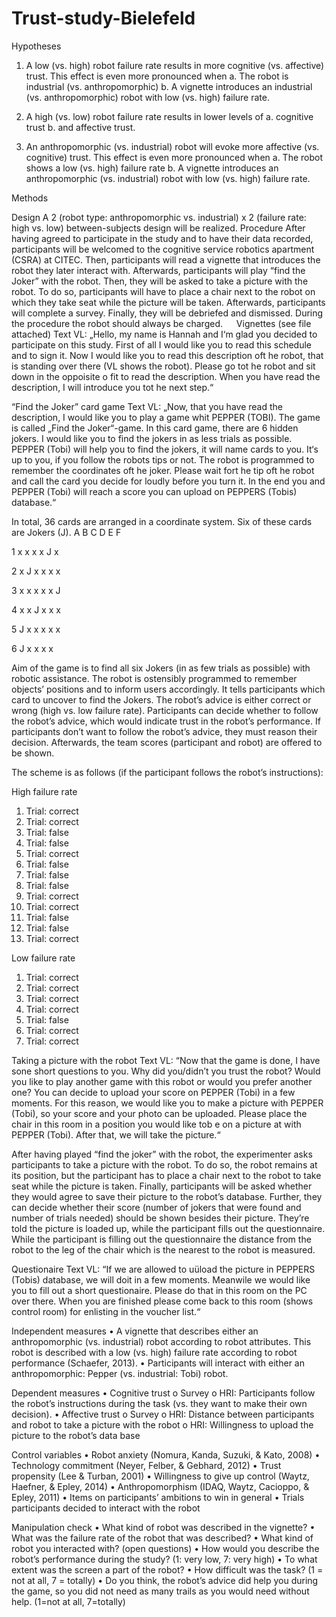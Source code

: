 # Trust-study-Bielefeld

Hypotheses

1.	A low (vs. high) robot failure rate results in more cognitive (vs. affective) trust.
    This effect is even more pronounced when
a.	The robot is industrial (vs. anthropomorphic)
b.	A vignette introduces an industrial (vs. anthropomorphic) robot with low (vs. high) failure rate.

2.	A high (vs. low) robot failure rate results in lower levels of
a.	cognitive trust
b.	and affective trust.

3.	An anthropomorphic (vs. industrial) robot will evoke more affective (vs. cognitive) trust.
    This effect is even more pronounced when
a.	The robot shows a low (vs. high) failure rate
b.	A vignette introduces an anthropomorphic (vs. industrial) robot with low (vs. high) failure rate.


Methods

Design
A 2 (robot type: anthropomorphic vs. industrial) x 2 (failure rate: high vs. low) between-subjects design will be realized.
Procedure
After having agreed to participate in the study and to have their data recorded, participants will be welcomed to the cognitive service robotics apartment (CSRA) at CITEC. Then, participants will read a vignette that introduces the robot they later interact with. Afterwards, participants will play “find the Joker” with the robot. Then, they will be asked to take a picture with the robot. To do so, participants will have to place a chair next to the robot on which they take seat while the picture will be taken. Afterwards, participants will complete a survey. Finally, they will be debriefed and dismissed. During the procedure the robot should always be charged.
 
Vignettes (see file attached)
Text VL: „Hello, my name is Hannah and I‘m glad you decided to participate on this study. First of all I would like you to read this schedule and to sign it.
Now I would like you to read this description oft he robot, that is standing over there (VL shows the robot). Please go tot he robot and sit down in the oppoisite o fit to read the description. When you have read the description, I will introduce you tot he next step.“

“Find the Joker” card game
Text VL: „Now, that you have read the description, I would like you to play a game whit PEPPER (TOBI). The game is called „Find the Joker“-game. In this card game, there are 6 hidden jokers. I would like you to find the jokers in as less trials as possible. PEPPER (Tobi) will help you to find the jokers, it will name cards to you. It‘s up to you, if you follow the robots tips or not. The robot is programmed to remember the coordinates oft he joker. Please wait fort he tip oft he robot and call the card you decide for loudly before you turn it. In the end you and PEPPER (Tobi) will reach a score you can upload on PEPPERS (Tobis) database.“

In total, 36 cards are arranged in a coordinate system. Six of these cards are Jokers (J).
	A	B	C	D	E	F

1	x	x	x	x	J	x

2	x	J	x	x	x	x

3	x	x	x	x	x	J

4	x	x	J	x	x	x

5	J	x	x	x	x	x

6	J	x	x	x		x

Aim of the game is to find all six Jokers (in as few trials as possible) with robotic assistance. The robot is ostensibly programmed to remember objects’ positions and to inform users accordingly. It tells participants which card to uncover to find the Jokers. The robot’s advice is either correct or wrong (high vs. low failure rate). Participants can decide whether to follow the robot’s advice, which would indicate trust in the robot’s performance. If participants don’t want to follow the robot’s advice, they must reason their decision. Afterwards, the team scores (participant and robot) are offered to be shown.

The scheme is as follows (if the participant follows the robot’s instructions):

High failure rate
1.	Trial: correct
2.	Trial: correct
3.	Trial: false
4.	Trial: false
5.	Trial: correct
6.	Trial: false
7.	Trial: false
8.	Trial: false
9.	Trial: correct
10.	Trial: correct
11.	Trial: false
12.	Trial: false
13.	Trial: correct

Low failure rate
1.	Trial: correct
2.	Trial: correct
3.	Trial: correct
4.	Trial: correct
5.	Trial: false
6.	Trial: correct
7.	Trial: correct

Taking a picture with the robot
Text VL: “Now that the game is done, I have sone short questions to you. Why did you/didn’t you trust the robot? Would you like to play another game with this robot or would you prefer another one? You can decide to upload your score on PEPPER (Tobi) in a few moments. For this reason, we would like you to make a picture with PEPPER (Tobi), so your score and your photo can be uploaded. Please place the chair in this room in a position you would like tob e on a picture at with PEPPER (Tobi). After that, we will take the picture.“

After having played “find the joker” with the robot, the experimenter asks participants to take a picture with the robot. To do so, the robot remains at its position, but the participant has to place a chair next to the robot to take seat while the picture is taken. Finally, participants will be asked whether they would agree to save their picture to the robot’s database. Further, they can decide whether their score (number of jokers that were found and number of trials needed) should be shown besides their picture. They’re told the picture is loaded up, while the participant fills out the questionnaire. While the participant is filling out the questionnaire the distance from the robot to the leg of the chair which is the nearest to the robot is measured.

Questionaire
Text VL: “If we are allowed to uüload the picture in PEPPERS (Tobis) database, we will doit in a few moments. Meanwile we would like you to fill out a short questionaire. Please do that in this room on the PC over there. When you are finished please come back to this room (shows control room) for enlisting in the voucher list.“

Independent measures
•	A vignette that describes either an anthropomorphic (vs. industrial) robot according to robot attributes. This robot is described with a low (vs. high) failure rate according to robot performance (Schaefer, 2013).
•	Participants will interact with either an anthropomorphic: Pepper (vs. industrial: Tobi) robot.

Dependent measures
•	Cognitive trust
o	Survey
o	HRI: Participants follow the robot’s instructions during the task (vs. they want to make their own decision).
•	Affective trust
o	Survey
o	HRI: Distance between participants and robot to take a picture with the robot
o	HRI: Willingness to upload the picture to the robot’s data base

Control variables
•	Robot anxiety (Nomura, Kanda, Suzuki, & Kato, 2008)
•	Technology commitment (Neyer, Felber, & Gebhard, 2012)
•	Trust propensity (Lee & Turban, 2001)
•	Willingness to give up control (Waytz, Haefner, & Epley, 2014)
•	Anthropomorphism (IDAQ, Waytz, Cacioppo, & Epley, 2011)
•	Items on participants’ ambitions to win in general
•	Trials participants decided to interact with the robot

Manipulation check
•	What kind of robot was described in the vignette?
•	What was the failure rate of the robot that was described?
•	What kind of robot you interacted with?
(open questions)
•	How would you describe the robot’s performance during the study?
(1: very low, 7: very high)
•	To what extent was the screen a part of the robot?
•	How difficult was the task?
(1 = not at all, 7 = totally)
•	Do you think, the robot’s advice did help you during the game, so you did not need as many trails as you would need without help. (1=not at all, 7=totally)
